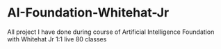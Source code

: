 # AI-Foundation-Whitehat-Jr
All project I have done during course of Artificial Intelligence Foundation with Whitehat Jr 1:1 live 80 classes 
